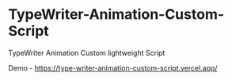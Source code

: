 # TypeWriter-Animation-Custom-Script
TypeWriter Animation Custom lightweight Script


Demo - https://type-writer-animation-custom-script.vercel.app/
